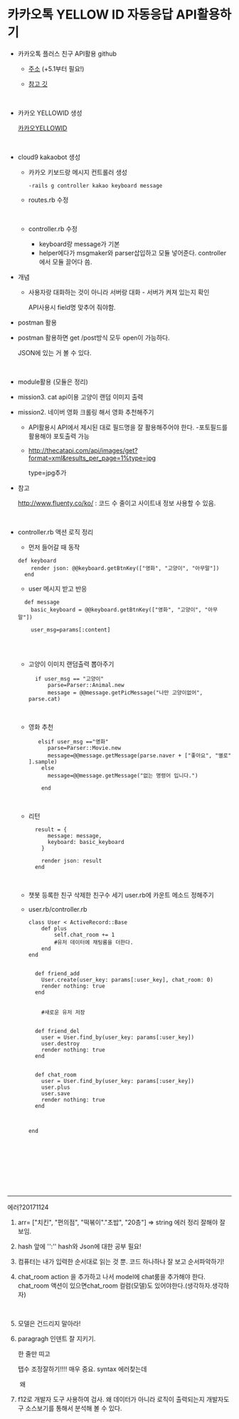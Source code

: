 # 카카오톡 YELLOW ID 자동응답 API활용하기



* 카카오톡 플러스 친구 API활용 github

  * [주소](https://github.com/plusfriend/auto_reply) (+5.1부터 필요!)

  * [참고 깃](https://github.com/och8808/kakao_bot_sample )

    ​

* 카카오 YELLOWID 생성

  [카카오YELLOWID](https://center-pf.kakao.com/)

  ​

* cloud9 kakaobot 생성

  * 카카오 키보드랑 메시지 컨트롤러 생성

    ```
    -rails g controller kakao keyboard message
    ```

  * routes.rb 수정

    ​

  * controller.rb 수정

    - keyboard랑 message가 기본
    - helper에다가 msgmaker와 parser삽입하고 모듈 넣어준다. controller에서 모듈 끌어다 씀.


* 개념

  * 사용자랑 대화하는 것이 아니라 서버랑 대화 - 서버가 켜져 있는지 확인

    API사용시 field명 맞추어 줘야함.



*  postman 활용

  * postman 활용하면 get /post방식 모두 open이 가능하다. 

    JSON에 있는 거 볼 수 있다.

  ​

* module활용 (모듈은 정리)





* mission3. cat api이용 고양이 랜덤 이미지 출력

* mission2.  네이버 영화 크롤링 해서 영화 추천해주기

  - API활용시 API에서 제시된 대로 필드명을 잘 활용해주어야 한다. -포토필드를 활용해야 포토출력 가능

  - http://thecatapi.com/api/images/get?format=xml&results_per_page=1%type=jpg

    type=jpg추가

* 참고 

  http://www.fluenty.co/ko/ : 코드 수 줄이고 사이트내 정보 사용할 수 있음.

  ​

* controller.rb 액션 로직 정리

  *  먼저 들어갈 때 동작 

    

  ```
  def keyboard
      render json: @@keyboard.getBtnKey(["영화", "고양이", "아무말"])
    end
  ```

  * user 메시지 받고 반응

   

  ```
    def message
      basic_keyboard = @@keyboard.getBtnKey(["영화", "고양이", "아무말"])

      user_msg=params[:content]
      
  ```

  ​

  * 고양이 이미지 랜덤출력 뽑아주기

    ```
      if user_msg == "고양이"
          parse=Parser::Animal.new
          message = @@message.getPicMessage("나만 고양이없어", parse.cat)
    ```

    ​

  * 영화 추천

    ```
       elsif user_msg =="영화"
          parse=Parser::Movie.new
          message=@@message.getMessage(parse.naver + ["좋아요", "별로" ].sample)
        else
          message=@@message.getMessage("없는 명령어 입니다.")
          
        end
    ```

    ​

  * 리턴

    ```
      result = {
          message: message,
          keyboard: basic_keyboard
        }
        
        render json: result
      end

    ```

    ​

  * 챗봇 등록한 친구 삭제한 친구수 세기 user.rb에  카운트 메소드 정해주기

  * user.rb/controller.rb

    ```
    class User < ActiveRecord::Base
        def plus
            self.chat_room += 1
            #유저 데이터에 채팅룸을 더한다.
        end
    end

    ```

    ```
     
      def friend_add
        User.create(user_key: params[:user_key], chat_room: 0)
        render nothing: true
      end
        
        
        #새로운 유저 저장


      def friend_del
        user = User.find_by(user_key: params[:user_key])
        user.destroy
        render nothing: true
      end

     
      def chat_room
        user = User.find_by(user_key: params[:user_key])
        user.plus
        user.save
        render nothing: true
      end



    end
    ```

​		

  

​			

​		   

​                 















----------------

에러?20171124

1. arr= ["치킨", "편의점", "떡볶이"."초밥", "20층"] => string 에러 정리 잘해야 잘 보임.



2. hash 앞에 '':'' hash와 Json에 대한 공부 필요!



3. 컴퓨터는 내가 입력한 순서대로 읽는 것 뿐. 코드 하나하나 잘 보고 순서파악하기!



4. chat_room  action 을 추가하고 나서 model에 chat룸을 추가해야 한다. chat_room 액션이 있으면chat_room  컬럼(모델)도 있어야한다.(생각하자.생각하자)

   ​

5. 모델은 건드리지 말아라!



6. paragragh  인덴트 잘 지키기.

    한 줄만 띠고 

    탭수 조정잘하기!!!! 매우 중요. syntax 에러찾는데

   ​
왜
   ​
7. f12로 개발자 도구 사용하여 검사. 왜 데이터가 아니라 로직이 출력되는지 
  개발자도구 소스보기를 통해서 분석해 볼 수 있다.